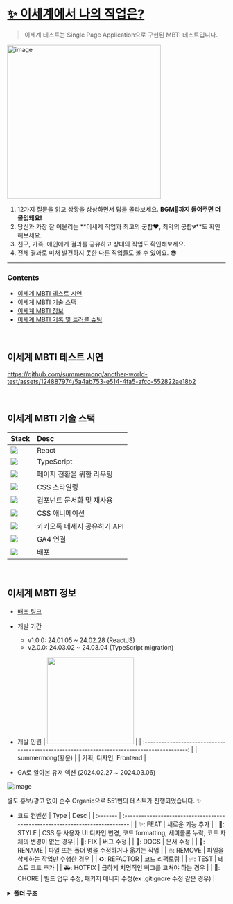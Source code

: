 # [✨ 이세계에서 나의 직업은?](https://another-world-test.vercel.app/)
> 이세계 테스트는 Single Page Application으로 구현된 MBTI 테스트입니다.

<a href="https://another-world-test.vercel.app">
<img width="354" alt="image" src="https://github.com/summermong/summermong/assets/124887974/2b33db0f-3088-427a-bbcc-4becb3f9ac27">
</a>

1. 12가지 질문을 읽고 상황을 상상하면서 답을 골라보세요. **BGM🎵까지 들어주면 더 몰입돼요!**
2. 당신과 가장 잘 어울리는 **이세계 직업과 최고의 궁합❤️, 최악의 궁합💔**도 확인해보세요.
3. 친구, 가족, 애인에게 결과를 공유하고 상대의 직업도 확인해보세요.
4. 전체 결과로 미처 발견하지 못한 다른 직업들도 볼 수 있어요. 😎
<hr />


<!-- TOC -->
### Contents
* [이세계 MBTI 테스트 시연](#이세계-MBTI-테스트-시연)
* [이세계 MBTI 기술 스택](#이세계-MBTI-기술-스택)
* [이세계 MBTI 정보](#이세계-MBTI-정보)
* [이세계 MBTI 기록 및 트러블 슈팅](#이세계-MBTI-기록-및-트러블-슈팅)
<br />
<!-- TOC -->


## 이세계 MBTI 테스트 시연
https://github.com/summermong/another-world-test/assets/124887974/5a4ab753-e514-4fa5-afcc-552822ae18b2


<br />


## 이세계 MBTI 기술 스택
| Stack                                                                                                               | Desc                         |
| :------------------------------------------------------------------------------------------------------------------ | :--------------------------- |
| <img src="https://img.shields.io/badge/React-61DAFB?style=flat&logo=React&logoColor=white"/>                        | React                        |
| <img src="https://img.shields.io/badge/TypeScript-3578E5?style=flat&logo=TypeScript&logoColor=white"/>              | TypeScript                   |
| <img src="https://img.shields.io/badge/React Router-CA4245?style=flat&logo=ReactRouter&logoColor=white"/>           | 페이지 전환을 위한 라우팅          |
| <img src="https://img.shields.io/badge/Styled components-DB7093?style=flat&logo=styledcomponents&logoColor=white"/> | CSS 스타일링                   |
| <img src="https://img.shields.io/badge/storybook-FF4785?style=flat&logo=storybook&logoColor=white"/>                | 컴포넌트 문서화 및 재사용          |
| <img src="https://img.shields.io/badge/Framer motion-0055FF?style=flat&logo=Framer&logoColor=white"/>               | CSS 애니메이션                  |
| <img src="https://img.shields.io/badge/KakaoTalk-FFCD00?style=flat&logo=KakaoTalk&logoColor=white"/>                | 카카오톡 메세지 공유하기 API       |
| <img src="https://img.shields.io/badge/Google Analytics-E37400?style=flat&logo=GoogleAnalytics&logoColor=white"/>   | GA4 연결                      |
| <img src="https://img.shields.io/badge/Vercel-000000?style=flat&logo=Vercel&logoColor=white"/>                      | 배포                          |


<br />


## 이세계 MBTI 정보
* [배포 링크](https://another-world-test.vercel.app/)
  
* 개발 기간
  * v1.0.0: 24.01.05 ~ 24.02.28 (ReactJS)
  * v2.0.0: 24.03.02 ~ 24.03.04 (TypeScript migration)
 
* 개발 인원
    | <img src="https://avatars.githubusercontent.com/u/124887974?v=4" width="200" height="200" /> |
    | :------------------------------------------------------------------------------------------: |
    |                                       summermong(황윤)                                        |
    |                                      기획, 디자인, Frontend                                     |


* GA로 알아본 유저 액션 (2024.02.27 ~ 2024.03.06)

![image](https://github.com/GomGomDiary/GomGomFront/assets/124887974/c3da5cea-a654-48e0-85a2-7611b66bb896)

별도 홍보/광고 없이 순수 Organic으로 551번의 테스트가 진행되었습니다. ✨


* 코드 컨벤션
  | Type     | Desc                                                                          |
  | :------- | :---------------------------------------------------------------------------- |
  | ✨: FEAT     | 새로운 기능 추가                                                              |
  | 💄: STYLE    | CSS 등 사용자 UI 디자인 변경, 코드 formatting, 세미콜론 누락, 코드 자체의 변경이 없는 경우|
  | 🐛: FIX      | 버그 수정                                                                   |
  | 📝: DOCS     | 문서 수정                                                                   |
  | 🚚: RENAME   | 파일 또는 폴더 명을 수정하거나 옮기는 작업                                          |
  | 🔥: REMOVE   | 파일을 삭제하는 작업만 수행한 경우                                                |
  | ♻️: REFACTOR  | 코드 리팩토링                                                                |
  | ✅: TEST     | 테스트 코드 추가                                                              |
  | 🚑: HOTFIX   | 급하게 치명적인 버그를 고쳐야 하는 경우                                            |
  | 💚: CHORE    | 빌드 업무 수정, 패키지 매니저 수정(ex .gitignore 수정 같은 경우)                     |
  
<details>
  <summary><b>폴더 구조</b></summary>
    
```📦src
 ┣ 📂assets
 ┣ 📂data
 ┃ ┣ 📜questionData.ts
 ┃ ┗ 📜resultData.ts
 ┣ 📂hook
 ┃ ┣ 📜Adfit.tsx
 ┃ ┗ 📜gtag.ts
 ┣ 📂pages
 ┃ ┣ 📜Error.tsx
 ┃ ┣ 📜Questions.tsx
 ┃ ┣ 📜Result.tsx
 ┃ ┣ 📜Results.tsx
 ┃ ┗ 📜Start.tsx
 ┣ 📂stories
 ┃ ┣ 📜Button.stories.tsx
 ┃ ┣ 📜Button.tsx
 ┃ ┣ 📜ResultCard.stories.tsx
 ┃ ┗ 📜ResultCard.tsx
 ┣ 📂style
 ┃ ┣ 📂font
 ┃ ┃ ┣ 📜HeirofLight-Bold.woff2
 ┃ ┃ ┗ 📜HeirofLight-Regular.woff2
 ┃ ┣ 📜GlobalStyles.ts
 ┃ ┣ 📜font.css
 ┃ ┗ 📜themes.ts
 ┣ 📜App.tsx
 ┗ 📜main.tsx
```

</details>
